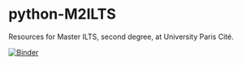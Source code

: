 # python-M2ILTS

Resources for Master ILTS, second degree, at University Paris Cité.

[![Binder](https://mybinder.org/badge_logo.svg)](https://mybinder.org/v2/gh/Alex-bzh/python-M2ILTS/main)
